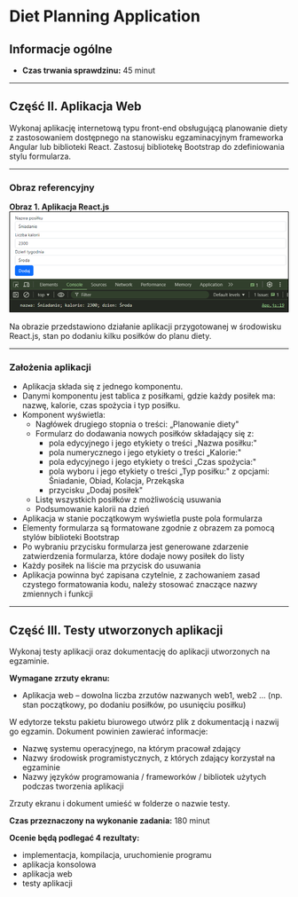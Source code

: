 # Diet Planning Application

## Informacje ogólne

- **Czas trwania sprawdzinu:** 45 minut

---

## Część II. Aplikacja Web

Wykonaj aplikację internetową typu front-end obsługującą planowanie diety z zastosowaniem dostępnego na stanowisku egzaminacyjnym frameworka Angular lub biblioteki React. Zastosuj bibliotekę Bootstrap do zdefiniowania stylu formularza.

---

### Obraz referencyjny

**Obraz 1. Aplikacja React.js**
![Obraz 1](img/image.png)

Na obrazie przedstawiono działanie aplikacji przygotowanej w środowisku React.js, stan po dodaniu kilku posiłków do planu diety.

---

### Założenia aplikacji

- Aplikacja składa się z jednego komponentu.
- Danymi komponentu jest tablica z posiłkami, gdzie każdy posiłek ma: nazwę, kalorie, czas spożycia i typ posiłku.
- Komponent wyświetla:
  - Nagłówek drugiego stopnia o treści: „Planowanie diety"
  - Formularz do dodawania nowych posiłków składający się z:
    - pola edycyjnego i jego etykiety o treści „Nazwa posiłku:"
    - pola numerycznego i jego etykiety o treści „Kalorie:"
    - pola edycyjnego i jego etykiety o treści „Czas spożycia:"
    - pola wyboru i jego etykiety o treści „Typ posiłku:" z opcjami: Śniadanie, Obiad, Kolacja, Przekąska
    - przycisku „Dodaj posiłek"
  - Listę wszystkich posiłków z możliwością usuwania
  - Podsumowanie kalorii na dzień
- Aplikacja w stanie początkowym wyświetla puste pola formularza
- Elementy formularza są formatowane zgodnie z obrazem za pomocą stylów biblioteki Bootstrap
- Po wybraniu przycisku formularza jest generowane zdarzenie zatwierdzenia formularza, które dodaje nowy posiłek do listy
- Każdy posiłek na liście ma przycisk do usuwania
- Aplikacja powinna być zapisana czytelnie, z zachowaniem zasad czystego formatowania kodu, należy stosować znaczące nazwy zmiennych i funkcji

---

## Część III. Testy utworzonych aplikacji

Wykonaj testy aplikacji oraz dokumentację do aplikacji utworzonych na egzaminie.

**Wymagane zrzuty ekranu:**
- Aplikacja web – dowolna liczba zrzutów nazwanych web1, web2 ... (np. stan początkowy, po dodaniu posiłków, po usunięciu posiłku)

W edytorze tekstu pakietu biurowego utwórz plik z dokumentacją i nazwij go egzamin. Dokument powinien zawierać informacje:

- Nazwę systemu operacyjnego, na którym pracował zdający
- Nazwy środowisk programistycznych, z których zdający korzystał na egzaminie
- Nazwy języków programowania / frameworków / bibliotek użytych podczas tworzenia aplikacji

Zrzuty ekranu i dokument umieść w folderze o nazwie testy.

**Czas przeznaczony na wykonanie zadania:** 180 minut

**Ocenie będą podlegać 4 rezultaty:**
- implementacja, kompilacja, uruchomienie programu
- aplikacja konsolowa
- aplikacja web
- testy aplikacji
